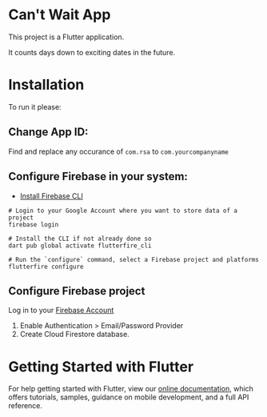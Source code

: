 # Can't Wait App

This project is a Flutter application.

It counts days down to exciting dates in the future.

# Installation

To run it please:


## Change App ID:

Find and replace any occurance of `com.rsa` to `com.yourcompanyname`

## Configure Firebase in your system:

- [Install Firebase CLI](https://firebase.google.com/docs/cli)

```
# Login to your Google Account where you want to store data of a project
firebase login
```

```
# Install the CLI if not already done so
dart pub global activate flutterfire_cli
```

```
# Run the `configure` command, select a Firebase project and platforms
flutterfire configure
```

## Configure Firebase project

Log in to your [Firebase Account](https://console.firebase.google.com/) 

1. Enable Authentication > Email/Password Provider 
2. Create Cloud Firestore database.

# Getting Started with Flutter

For help getting started with Flutter, view our
[online documentation](https://flutter.dev/docs), which offers tutorials,
samples, guidance on mobile development, and a full API reference.

